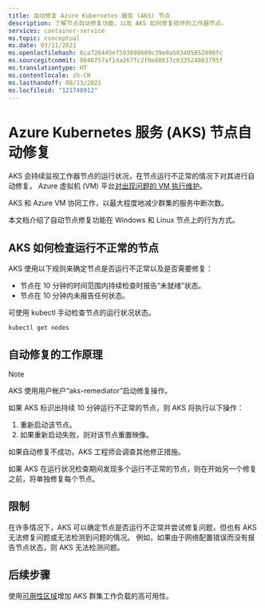 ```yaml
---
title: 自动修复 Azure Kubernetes 服务 (AKS) 节点
description: 了解节点自动修复功能，以及 AKS 如何修复损坏的工作器节点。
services: container-service
ms.topic: conceptual
ms.date: 03/11/2021
ms.openlocfilehash: 6ca726445e7593898609c39e0a503405852098fc
ms.sourcegitcommit: 0046757af1da267fc2f0e88617c633524883795f
ms.translationtype: HT
ms.contentlocale: zh-CN
ms.lasthandoff: 08/13/2021
ms.locfileid: "121748912"
---
```

# <a name="azure-kubernetes-service-aks-node-auto-repair"></a>Azure Kubernetes 服务 (AKS) 节点自动修复

AKS 会持续监视工作器节点的运行状况，在节点运行不正常的情况下对其进行自动修复。 Azure 虚拟机 (VM) 平台[对出现问题的 VM 执行维护][vm-updates]。 

AKS 和 Azure VM 协同工作，以最大程度地减少群集的服务中断次数。

本文档介绍了自动节点修复功能在 Windows 和 Linux 节点上的行为方式。 

## <a name="how-aks-checks-for-unhealthy-nodes"></a>AKS 如何检查运行不正常的节点

AKS 使用以下规则来确定节点是否运行不正常以及是否需要修复： 
* 节点在 10 分钟的时间范围内持续检查时报告“未就绪”状态。
* 节点在 10 分钟内未报告任何状态。

可使用 kubectl 手动检查节点的运行状况状态。

```
kubectl get nodes
```

## <a name="how-automatic-repair-works"></a>自动修复的工作原理

> [!Note]
> AKS 使用用户帐户“aks-remediator”启动修复操作。

如果 AKS 标识出持续 10 分钟运行不正常的节点，则 AKS 将执行以下操作：

1. 重新启动该节点。
1. 如果重新启动失败，则对该节点重置映像。

如果自动修复不成功，AKS 工程师会调查其他修正措施。 

如果 AKS 在运行状况检查期间发现多个运行不正常的节点，则在开始另一个修复之前，将单独修复每个节点。


## <a name="limitations"></a>限制

在许多情况下，AKS 可以确定节点是否运行不正常并尝试修复问题，但也有 AKS 无法修复问题或无法检测到问题的情况。 例如，如果由于网络配置错误而没有报告节点状态，则 AKS 无法检测问题。

## <a name="next-steps"></a>后续步骤

使用[可用性区域][availability-zones]增加 AKS 群集工作负载的高可用性。

<!-- LINKS - External -->

<!-- LINKS - Internal -->
[availability-zones]: ./availability-zones.md
[vm-updates]: ../virtual-machines/maintenance-and-updates.md
